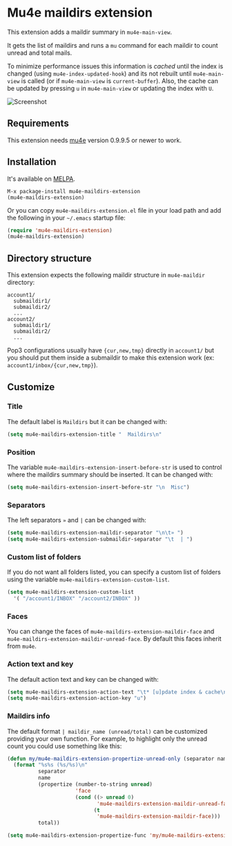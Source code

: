 # Mu4e maildirs extension

This extension adds a maildir summary in `mu4e-main-view`.

It gets the list of maildirs and runs a `mu` command for each maildir to count unread and total mails.

To minimize performance issues this information is _cached_ until the index is changed (using `mu4e-index-updated-hook`) and its not rebuilt until `mu4e-main-view` is called (or if `mu4e-main-view` is `current-buffer`). Also, the cache can be updated by pressing `u` in `mu4e-main-view` or updating the index with `U`.

![Screenshot](https://drive.google.com/uc?export=view&id=0Byv-S6nIE7oRVm85UGVxY3FqMUE)

## Requirements
This extension needs [mu4e](http://github.com/djcb/mu) version 0.9.9.5 or newer to work.

## Installation
It's available on [MELPA](http://melpa.milkbox.net).
```
M-x package-install mu4e-maildirs-extension
(mu4e-maildirs-extension)
```

Or you can copy `mu4e-maildirs-extension.el` file in your load path and add the following in your `~/.emacs` startup file:
```lisp
(require 'mu4e-maildirs-extension)
(mu4e-maildirs-extension)
```

## Directory structure

This extension expects the following maildir structure in `mu4e-maildir` directory:

```
account1/
  submaildir1/
  submaildir2/
  ...
account2/
  submaildir1/
  submaildir2/
  ...
```

Pop3 configurations usually have `{cur,new,tmp}` directly in `account1/` but you should put them inside a submaildir to make this extension work (ex: `account1/inbox/{cur,new,tmp}`).

## Customize

### Title

The default label is `Maildirs` but it can be changed with:

```lisp
(setq mu4e-maildirs-extension-title "  Maildirs\n"
```

### Position

The variable `mu4e-maildirs-extension-insert-before-str` is used to control where the maildirs summary should be inserted. It can be changed with:

```lisp
(setq mu4e-maildirs-extension-insert-before-str "\n  Misc")
```

### Separators

The left separators `»` and `|` can be changed with:

```lisp
(setq mu4e-maildirs-extension-maildir-separator "\n\t» ")
(setq mu4e-maildirs-extension-submaildir-separator "\t  | ")
```

### Custom list of folders

If you do not want all folders listed, you can specify a custom list of folders using the variable `mu4e-maildirs-extension-custom-list`.

```lisp
(setq mu4e-maildirs-extension-custom-list
  '( "/account1/INBOX" "/account2/INBOX" ))
```

### Faces

You can change the faces of `mu4e-maildirs-extension-maildir-face` and `mu4e-maildirs-extension-maildir-unread-face`. By default this faces inherit from `mu4e`.

### Action text and key

The default action text and key can be changed with:

```lisp
(setq mu4e-maildirs-extension-action-text "\t* [u]pdate index & cache\n")
(setq mu4e-maildirs-extension-action-key "u")
```

### Maildirs info

The default format `| maildir_name (unread/total)` can be customized providing your own function. For example, to highlight only the unread count you could use something like this:

```lisp
(defun my/mu4e-maildirs-extension-propertize-unread-only (separator name unread total)
  (format "%s%s (%s/%s)\n"
          separator
          name
          (propertize (number-to-string unread)
                      'face
                      (cond ((> unread 0)
                             'mu4e-maildirs-extension-maildir-unread-face)
                            (t
                             'mu4e-maildirs-extension-maildir-face)))
          total))

(setq mu4e-maildirs-extension-propertize-func 'my/mu4e-maildirs-extension-propertize-unread-only)
```
